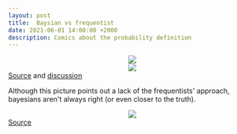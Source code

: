 ```yaml
---
layout: post
title:  Baysian vs frequentist
date: 2021-06-01 14:00:00 +2000
description: Comics about the probability definition
---
```


<div class="row mt-3">
    <div class="col-sm mt-3 mt-md-0" align='center'>
        <img class="img-fluid rounded z-depth-1" src="{{ site.baseurl }}/assets/img/homo-bayesians.jpg">
    </div>
</div>

<div class="row mt-3">
    <div class="col-sm mt-3 mt-md-0" align='center'>
        <img class="img-fluid rounded z-depth-1" src="{{ site.baseurl }}/assets/img/tStr4.png">
    </div>
</div>
<div class="caption">
    <a href="https://xkcd.com/1132/">Source</a>
    and <a href="https://stats.stackexchange.com/questions/43339/whats-wrong-with-xkcds-frequentists-vs-bayesians-comic">discussion</a>
</div>

Although this picture points out a lack of the frequentists' approach, 
bayesians aren't always right (or even closer to the truth).

<div class="row mt-3">
    <div class="col-sm mt-3 mt-md-0" align='center'>
        <img class="img-fluid rounded z-depth-1" src="{{ site.baseurl }}/assets/img/xkcd.png">
    </div>
</div>
<div class="caption">
    <a href="https://normaldeviate.wordpress.com/2012/11/09/anti-xkcd/">Source</a>
</div>

<!-- --- -->